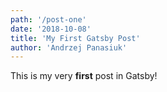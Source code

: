 ```yaml
---
path: '/post-one'
date: '2018-10-08'
title: 'My First Gatsby Post'
author: 'Andrzej Panasiuk'
---
```


This is my very **first** post in Gatsby!
